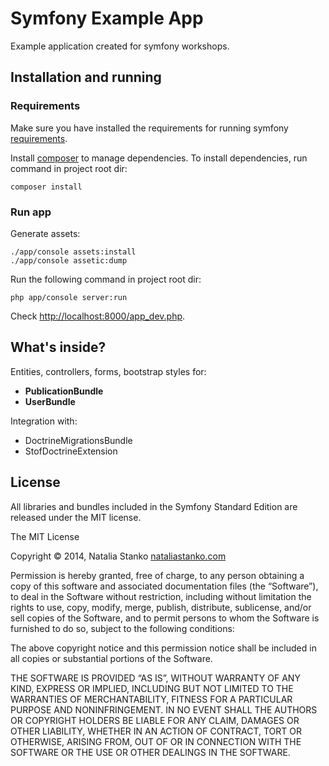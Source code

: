 Symfony Example App
========================

Example application created for symfony workshops.

Installation and running
----------------------------------

### Requirements

Make sure you have installed the requirements for running symfony [requirements][1].

Install [composer][2] to manage dependencies.
To install dependencies, run command in project root dir:

    composer install

### Run app

Generate assets:

    ./app/console assets:install
    ./app/console assetic:dump

Run the following command in project root dir:

    php app/console server:run

Check [http://localhost:8000/app_dev.php][3].


What's inside?
-------------------------------

Entities, controllers, forms, bootstrap styles for:

  * **PublicationBundle**
  * **UserBundle**

Integration with:

  * DoctrineMigrationsBundle
  * StofDoctrineExtension


License
---------------

All libraries and bundles included in the Symfony Standard Edition are
released under the MIT license.

The MIT License

Copyright © 2014, Natalia Stanko [nataliastanko.com][4]


Permission is hereby granted, free of charge, to any person obtaining a copy
of this software and associated documentation files (the “Software”), to deal
in the Software without restriction, including without limitation the rights
to use, copy, modify, merge, publish, distribute, sublicense, and/or sell
copies of the Software, and to permit persons to whom the Software is
furnished to do so, subject to the following conditions:

The above copyright notice and this permission notice shall be included in
all copies or substantial portions of the Software.

THE SOFTWARE IS PROVIDED “AS IS”, WITHOUT WARRANTY OF ANY KIND, EXPRESS OR
IMPLIED, INCLUDING BUT NOT LIMITED TO THE WARRANTIES OF MERCHANTABILITY,
FITNESS FOR A PARTICULAR PURPOSE AND NONINFRINGEMENT. IN NO EVENT SHALL THE
AUTHORS OR COPYRIGHT HOLDERS BE LIABLE FOR ANY CLAIM, DAMAGES OR OTHER
LIABILITY, WHETHER IN AN ACTION OF CONTRACT, TORT OR OTHERWISE, ARISING FROM,
OUT OF OR IN CONNECTION WITH THE SOFTWARE OR THE USE OR OTHER DEALINGS IN
THE SOFTWARE.


[1]:  http://symfony.com/doc/current/reference/requirements.html
[2]:  http://getcomposer.org/
[3]:  http://localhost:8000/app_dev.php
[4]:  http://nataliastanko.com/
